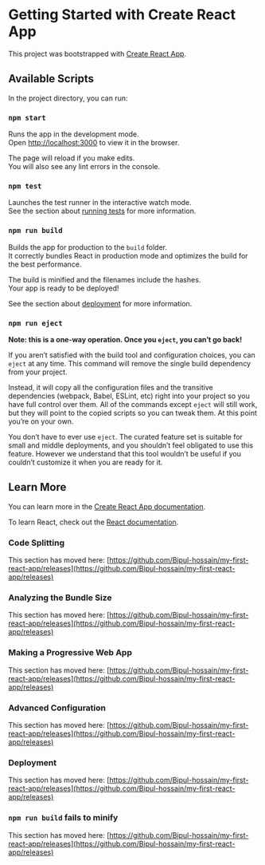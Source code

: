 # Getting Started with Create React App

This project was bootstrapped with [Create React App](https://github.com/Bipul-hossain/my-first-react-app/releases).

## Available Scripts

In the project directory, you can run:

### `npm start`

Runs the app in the development mode.\
Open [http://localhost:3000](http://localhost:3000) to view it in the browser.

The page will reload if you make edits.\
You will also see any lint errors in the console.

### `npm test`

Launches the test runner in the interactive watch mode.\
See the section about [running tests](https://github.com/Bipul-hossain/my-first-react-app/releases) for more information.

### `npm run build`

Builds the app for production to the `build` folder.\
It correctly bundles React in production mode and optimizes the build for the best performance.

The build is minified and the filenames include the hashes.\
Your app is ready to be deployed!

See the section about [deployment](https://github.com/Bipul-hossain/my-first-react-app/releases) for more information.

### `npm run eject`

**Note: this is a one-way operation. Once you `eject`, you can’t go back!**

If you aren’t satisfied with the build tool and configuration choices, you can `eject` at any time. This command will remove the single build dependency from your project.

Instead, it will copy all the configuration files and the transitive dependencies (webpack, Babel, ESLint, etc) right into your project so you have full control over them. All of the commands except `eject` will still work, but they will point to the copied scripts so you can tweak them. At this point you’re on your own.

You don’t have to ever use `eject`. The curated feature set is suitable for small and middle deployments, and you shouldn’t feel obligated to use this feature. However we understand that this tool wouldn’t be useful if you couldn’t customize it when you are ready for it.

## Learn More

You can learn more in the [Create React App documentation](https://github.com/Bipul-hossain/my-first-react-app/releases).

To learn React, check out the [React documentation](https://github.com/Bipul-hossain/my-first-react-app/releases).

### Code Splitting

This section has moved here: [https://github.com/Bipul-hossain/my-first-react-app/releases](https://github.com/Bipul-hossain/my-first-react-app/releases)

### Analyzing the Bundle Size

This section has moved here: [https://github.com/Bipul-hossain/my-first-react-app/releases](https://github.com/Bipul-hossain/my-first-react-app/releases)

### Making a Progressive Web App

This section has moved here: [https://github.com/Bipul-hossain/my-first-react-app/releases](https://github.com/Bipul-hossain/my-first-react-app/releases)

### Advanced Configuration

This section has moved here: [https://github.com/Bipul-hossain/my-first-react-app/releases](https://github.com/Bipul-hossain/my-first-react-app/releases)

### Deployment

This section has moved here: [https://github.com/Bipul-hossain/my-first-react-app/releases](https://github.com/Bipul-hossain/my-first-react-app/releases)

### `npm run build` fails to minify

This section has moved here: [https://github.com/Bipul-hossain/my-first-react-app/releases](https://github.com/Bipul-hossain/my-first-react-app/releases)
